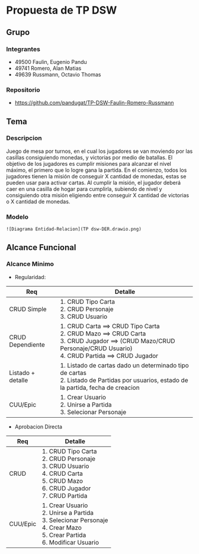 # Propuesta de TP DSW

## Grupo

### Integrantes

- 49500 Faulin, Eugenio Pandu
- 49741 Romero, Alan Matias
- 49639 Russmann, Octavio Thomas

### Repositorio

- https://github.com/pandugat/TP-DSW-Faulin-Romero-Russmann

## Tema

### Descripcion

Juego de mesa por turnos, en el cual los jugadores se van moviendo por las casillas
consiguiendo monedas, y victorias por medio de batallas. El objetivo de los jugadores es
cumplir misiones para alcanzar el nivel máximo, el primero que lo logre gana la partida. En
el comienzo, todos los jugadores tienen la misión de conseguir X cantidad de monedas,
estas se pueden usar para activar cartas. Al cumplir la misión, el jugador deberá caer en
una casilla de hogar para cumplirla, subiendo de nivel y consiguiendo otra misión
eligiendo entre conseguir X cantidad de victorias o X cantidad de monedas.

### Modelo

	![Diagrama Entidad-Relacion](TP dsw-DER.drawio.png)
	
## Alcance Funcional

### Alcance Minimo

- Regularidad:

| Req | Detalle |
| --- | --- |
| CRUD Simple | 1. CRUD Tipo Carta <br> 2. CRUD Personaje <br> 3. CRUD Usuario |
| CRUD Dependiente| 1. CRUD Carta ==\> CRUD Tipo Carta  <br> 2. CRUD Mazo ==\> CRUD Carta <br> 3. CRUD Jugador ==\> (CRUD Mazo/CRUD Personaje/CRUD Usuario) <br> 4. CRUD Partida ==\> CRUD Jugador |
| Listado \+ detalle | 1. Listado de cartas dado un determinado tipo de cartas <br> 2. Listado de Partidas por usuarios, estado de la partida, fecha de creacion |
| CUU/Epic | 1. Crear Usuario <br> 2. Unirse a Partida <br> 3. Selecionar Personaje |

- Aprobacion Directa

| Req | Detalle |
| --- | --- |
| CRUD | 1. CRUD Tipo Carta <br> 2. CRUD Personaje <br> 3. CRUD Usuario <br> 4. CRUD Carta <br> 5. CRUD Mazo <br> 6. CRUD Jugador <br> 7. CRUD Partida |
| CUU/Epic | 1. Crear Usuario <br> 2. Unirse a Partida <br> 3. Selecionar Personaje <br> 4. Crear Mazo <br> 5. Crear Partida <br> 6. Modificar Usuario |